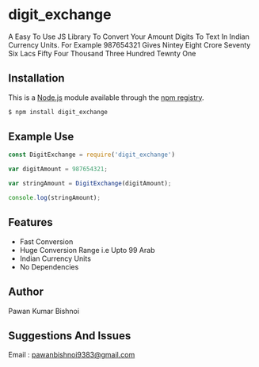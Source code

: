 # digit_exchange
A Easy To Use JS Library To Convert Your Amount Digits To Text In Indian Currency Units. For Example 987654321 Gives Nintey Eight Crore Seventy Six Lacs Fifty Four Thousand Three Hundred Tewnty One


## Installation

This is a [Node.js](https://nodejs.org/en/) module available through the
[npm registry](https://www.npmjs.com/).
```bash
$ npm install digit_exchange
```

## Example Use

```js
const DigitExchange = require('digit_exchange')

var digitAmount = 987654321;

var stringAmount = DigitExchange(digitAmount);

console.log(stringAmount);
```
## Features

  * Fast Conversion
  * Huge Conversion Range i.e Upto 99 Arab
  * Indian Currency Units
  * No Dependencies

## Author 
Pawan Kumar Bishnoi

## Suggestions And Issues
Email : pawanbishnoi9383@gmail.com

